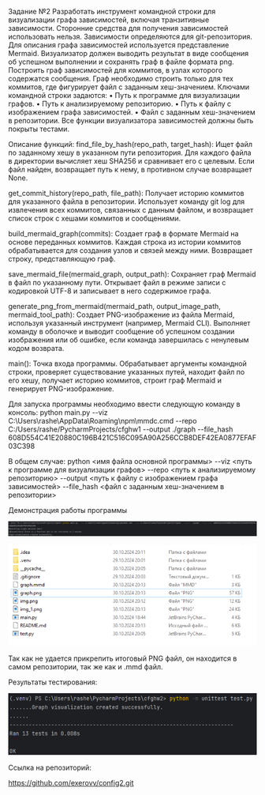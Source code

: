 Задание №2
Разработать инструмент командной строки для визуализации графа
зависимостей, включая транзитивные зависимости. Сторонние средства для
получения зависимостей использовать нельзя.
Зависимости определяются для git-репозитория. Для описания графа
зависимостей используется представление Mermaid. Визуализатор должен
выводить результат в виде сообщения об успешном выполнении и сохранять граф
в файле формата png.
Построить граф зависимостей для коммитов, в узлах которого содержатся
сообщения. Граф необходимо строить только для тех коммитов, где фигурирует
файл с заданным хеш-значением.
Ключами командной строки задаются:
• Путь к программе для визуализации графов.
• Путь к анализируемому репозиторию.
• Путь к файлу с изображением графа зависимостей.
• Файл с заданным хеш-значением в репозитории.
Все функции визуализатора зависимостей должны быть покрыты тестами.

Описание функций:
find_file_by_hash(repo_path, target_hash):
Ищет файл по заданному хешу в указанном пути репозитория. 
Для каждого файла в директории вычисляет хеш SHA256 и сравнивает его с целевым. 
Если файл найден, возвращает путь к нему, в противном случае возвращает None.

get_commit_history(repo_path, file_path):
Получает историю коммитов для указанного файла в репозитории. 
Использует команду git log для извлечения всех коммитов, связанных с данным файлом, 
и возвращает список строк с хешами коммитов и сообщениями.

build_mermaid_graph(commits):
Создает граф в формате Mermaid на основе переданных коммитов. 
Каждая строка из истории коммитов обрабатывается для создания узлов и связей между ними. 
Возвращает строку, представляющую граф.

save_mermaid_file(mermaid_graph, output_path):
Сохраняет граф Mermaid в файл по указанному пути. 
Открывает файл в режиме записи с кодировкой UTF-8 и записывает в него содержимое графа.

generate_png_from_mermaid(mermaid_path, output_image_path, mermaid_tool_path):
Создает PNG-изображение из файла Mermaid, используя указанный инструмент (например, Mermaid CLI). 
Выполняет команду в оболочке и выводит сообщение об успешном создании изображения или об ошибке, 
если команда завершилась с ненулевым кодом возврата.

main():
Точка входа программы. Обрабатывает аргументы командной строки, проверяет существование указанных путей, 
находит файл по его хешу, получает историю коммитов, строит граф Mermaid и генерирует PNG-изображение.

Для запуска программы необходимо ввести следующую команду в консоль:
python main.py --viz C:\Users\rashe\AppData\Roaming\npm\mmdc.cmd --repo C:/Users/rashe/PycharmProjects/cfghw1 --output ./graph --file_hash 608D554C41E20880C196B421C516C095A90A256CCB8DEF42EA0877EFAF03C398

В общем случае:
python <имя файла основной программы> --viz <путь к программе для визуализации графов> --repo <путь к анализируемому репозиторию> --output <путь к файлу с изображением графа зависимостей> --file_hash <файл с заданным хеш-значением в репозитории>

Демонстрация работы программы

![img_1.png](img_1.png)

![img_2.png](img_2.png)

Так как не удается прикрепить итоговый PNG файл, он находится в самом репозитории, так же как и .mmd файл.

Результаты тестирования:

![img.png](img.png)

Ссылка на репозиторий:

https://github.com/exerovv/config2.git